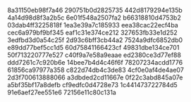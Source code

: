 8a31150eb98f7a46
290751b0d2825735
442d8179294e135b
4a14d98d8f3a2b5c
6e01f548a2507fa2
b66318810d4753b2
03dab4ff3225818f
1ea3e39a7c185933
eea38cac22ecf4ba
cec6a979bf9bf345
eaf1c31e374ce212
327653fb33e1d252
3edfbd3d0a54c25f
2d93c6bff3cb44a2
7524a9dfc6852db0
e89dd77bef5cc1d5
60d75841166423cf
49831dbe134ce701
50f713220777e527
c40f9a7e58a9eaae
ed2380ce3d77ef88
ddd7261c7c920b6e
14bee7b4d4c46f6f
78207234acdd1776
61856ca97977a358
c822d74db4c3de83
4cf0e0af4de4ae07
2d3f700613888066
a3dbded2cd11667e
0f22c3abd845a07e
a5bf35bf17a8defb
cf9edfc0d4728e73
1c441473722784d5
91e6aef27ee551e6
72156e11c80c131a
